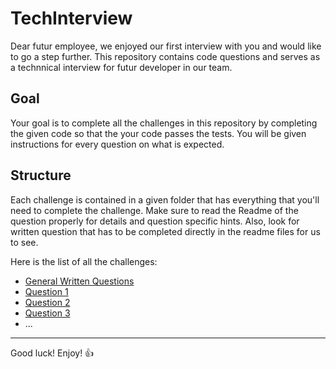 # TechInterview
Dear futur employee, we enjoyed our first interview with you and would like to go a step further. This repository contains code questions and serves as a technnical interview for futur developer in our team.

## Goal
Your goal is to complete all the challenges in this repository by completing the given code so that the your code passes the tests.
You will be given instructions for every question on what is expected.

## Structure
Each challenge is contained in a given folder that has everything that you'll need to complete the challenge. Make sure to read the Readme of the question properly for details and question specific hints.
Also, look for written question that has to be completed directly in the readme files for us to see.

Here is the list of all the challenges:
- [General Written Questions](WrittenQuestions)
- [Question 1](Q1)
- [Question 2](Q2)
- [Question 3](Q3)
- ...

---

Good luck! Enjoy! 👍